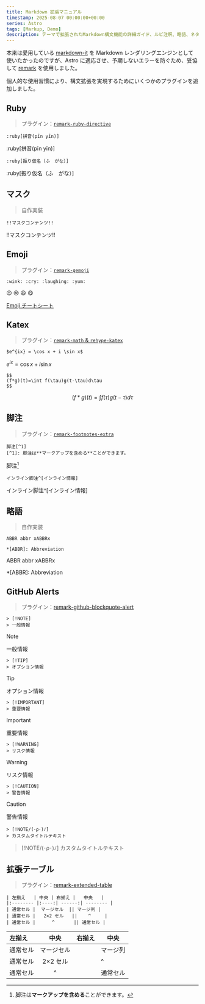 ```yaml
---
title: Markdown 拡張マニュアル
timestamp: 2025-08-07 00:00:00+00:00
series: Astro
tags: [Markup, Demo]
description: テーマで拡張されたMarkdown構文機能の詳細ガイド、ルビ注釈、略語、ネタバレテキストなどの特殊マークアップ構文を含む。
---
```


本来は愛用している [markdown-it](https://github.com/markdown-it/markdown-it) を Markdown レンダリングエンジンとして使いたかったのですが、Astro に適応させ、予期しないエラーを防ぐため、妥協して [remark](https://github.com/remarkjs/remark) を使用しました。

個人的な使用習慣により、構文拡張を実現するためにいくつかのプラグインを追加しました。

## Ruby

> プラグイン：[`remark-ruby-directive`](https://github.com/brklntmhwk/remark-ruby-directive)

```
:ruby[拼音(pīn yīn)]
```

:ruby[拼音(pīn yīn)]

```
:ruby[振り仮名（ふ　がな）]
```

:ruby[振り仮名（ふ　がな）]

## マスク

> 自作実装

```
!!マスクコンテンツ!!
```

!!マスクコンテンツ!!

## Emoji

> プラグイン：[`remark-gemoji`](https://github.com/remarkjs/remark-gemoji)

```
:wink: :cry: :laughing: :yum:
```

:wink: :cry: :laughing: :yum:

[Emoji チートシート](https://github.com/ikatyang/emoji-cheat-sheet?tab=readme-ov-file#table-of-contents)

## Katex

> プラグイン：[`remark-math` & `rehype-katex`](https://github.com/remarkjs/remark-math)

```
$e^{ix} = \cos x + i \sin x$
```

$e^{ix} = \cos x + i \sin x$

```
$$
(f*g)(t)=\int f(\tau)g(t-\tau)d\tau
$$
```

$$
(f*g)(t)=\int f(\tau)g(t-\tau)d\tau
$$

## 脚注

> プラグイン：[`remark-footnotes-extra`](https://github.com/miaobuao/remark-footnotes-extra)

```
脚注[^1]
[^1]: 脚注は**マークアップを含める**ことができます。
```

脚注[^1]
[^1]: 脚注は**マークアップを含める**ことができます。

```
インライン脚注^[インライン情報]
```

インライン脚注^[インライン情報]

## 略語

> 自作実装

```
ABBR abbr xABBRx

*[ABBR]: Abbreviation
```

ABBR abbr xABBRx

*[ABBR]: Abbreviation

## GitHub Alerts

> プラグイン：[remark-github-blockquote-alert](https://github.com/jaywcjlove/remark-github-blockquote-alert)

```
> [!NOTE]
> 一般情報
```

> [!NOTE]
> 一般情報

```
> [!TIP]
> オプション情報
```

> [!TIP]
> オプション情報

```
> [!IMPORTANT]
> 重要情報
```

> [!IMPORTANT]
> 重要情報

```
> [!WARNING]
> リスク情報
```

> [!WARNING]
> リスク情報

```
> [!CAUTION]
> 警告情報
```

> [!CAUTION]
> 警告情報

```
> [!NOTE/(･ρ･)ﾉ]
> カスタムタイトルテキスト
```

> [!NOTE/(･ρ･)ﾉ]
> カスタムタイトルテキスト

## 拡張テーブル

> プラグイン：[remark-extended-table](https://github.com/wataru-chocola/remark-extended-table)

```
| 左揃え   | 中央 | 右揃え |   中央   |
|:-------- |:----:| ------:| -------- |
| 通常セル |  マージセル  || マージ列 |
| 通常セル |   2×2 セル   ||    ^     |
| 通常セル |      ^       || 通常セル |
```

| 左揃え | 中央 | 右揃え | 中央 |
|:- |:-:| -:| - |
| 通常セル | マージセル || マージ列 |
| 通常セル | 2×2 セル ||^|
| 通常セル | ^ || 通常セル |
